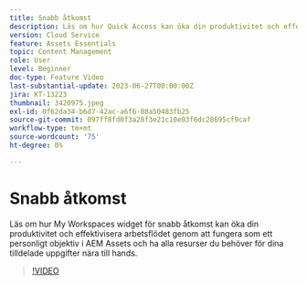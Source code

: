 ```yaml
---
title: Snabb åtkomst
description: Läs om hur Quick Access kan öka din produktivitet och effektivisera arbetsflödet genom att fungera som ett personligt objektiv i AEM Assets och ha alla resurser du behöver för dina arbetsuppgifter nära till hands.
version: Cloud Service
feature: Assets Essentials
topic: Content Management
role: User
level: Beginner
doc-type: Feature Video
last-substantial-update: 2023-06-27T00:00:00Z
jira: KT-13223
thumbnail: 3420975.jpeg
exl-id: 0f62da34-b6d7-42ac-a6f6-08a50483fb25
source-git-commit: 097ff8fd0f3a28f3e21c10e03f6dc28695cf9caf
workflow-type: tm+mt
source-wordcount: '75'
ht-degree: 0%

---
```


# Snabb åtkomst

Läs om hur My Workspaces widget för snabb åtkomst kan öka din produktivitet och effektivisera arbetsflödet genom att fungera som ett personligt objektiv i AEM Assets och ha alla resurser du behöver för dina tilldelade uppgifter nära till hands.

>[!VIDEO](https://video.tv.adobe.com/v/3420975/?learn=on)
